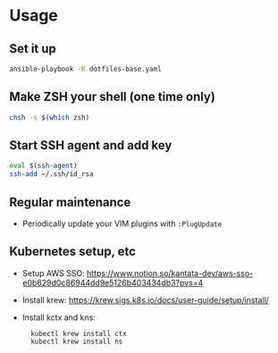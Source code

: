 # Usage

## Set it up
```sh
ansible-playbook -K dotfiles-base.yaml
```

## Make ZSH your shell (one time only)
```sh
chsh -s $(which zsh)
```

## Start SSH agent and add key
```sh
eval $(ssh-agent)
ssh-add ~/.ssh/id_rsa
```

## Regular maintenance

- Periodically update your VIM plugins with `:PlugUpdate`

## Kubernetes setup, etc

- Setup AWS SSO:
  https://www.notion.so/kantata-dev/aws-sso-e0b629d0c86944dd9e5126b403434db3?pvs=4
- Install krew:
  https://krew.sigs.k8s.io/docs/user-guide/setup/install/
- Install kctx and kns:

        kubectl krew install ctx
        kubectl krew install ns
